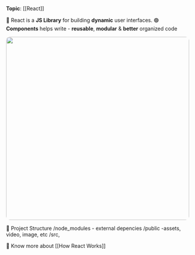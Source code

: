 **Topic**: [[React]]

📌 React is a **JS Library** for building **dynamic** user interfaces.
🟢 **Components**  helps write - **reusable**, **modular** & **better** organized code

<img src="react-tree-server-client-component.png" width=500 style="border-radius: 10px" />

📂 Project Structure
	/node_modules - external depencies
	/public -assets, video, image, etc
	/src,
	

🤔 Know more about  [[How React Works]]
